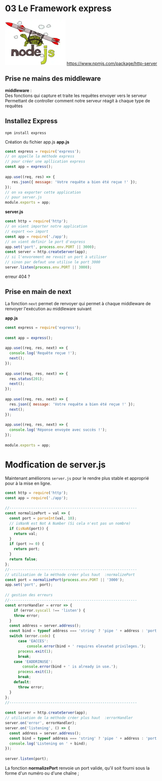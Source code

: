 # 03 Le Framework express
![express](../img/express.webp)
https://www.npmjs.com/package/http-server

## Prise ne mains des middleware
**middleware** :  
Des fonctions  qui capture et traite les requêtes envoyer vers le serveur  
Permettant de controller comment notre serveur réagit à chaque type de requêtes  

## Installez Express
```
npm install express
```

Création du fichier app.js
**app.js**
```js
const express = require('express');
// on appelle la méthode express
// pour créer une apllication express
const app = express();

app.use((req, res) => {
   res.json({ message: 'Votre requête a bien été reçue !' }); 
});
// on va exporter cette application
// pour server.js
module.exports = app;
```


**server.js**
```js
const http = require('http');
// on vient importer notre application
// export <=> import
const app = require('./app');
// on vient definir le port d'express
app.set('port', process.env.PORT || 3000);
const server = http.createServer(app);
// si l'envorement me revoit un port à utiliser
// sinon par defaut une utilise le port 3000
server.listen(process.env.PORT || 3000);
```

erreur 404 ?


## Prise en main de next
La fonction <code>next</code> permet de renvoyer
qui permet à chaque middleware de  renvoyer l'exécution au middleware suivant

**app.js**  
```js
const express = require('express');

const app = express();

app.use((req, res, next) => {
  console.log('Requête reçue !');
  next();
});

app.use((req, res, next) => {
  res.status(201);
  next();
});

app.use((req, res, next) => {
  res.json({ message: 'Votre requête a bien été reçue !' });
  next();
});

app.use((req, res, next) => {
  console.log('Réponse envoyée avec succès !');
});

module.exports = app;
```

# Modfication de server.js
Maintenant améliorons <code>server.js</code> 
pour le rendre plus stable et approprié pour à la mise en ligne.

```js
const http = require('http');
const app = require('./app');

//-----------------------------------------------------------
const normalizePort = val => {
  const port = parseInt(val, 10);
  // isNanN est Not A Number (Si cela n'est pas un nombre)
  if (isNaN(port)) {
    return val;
  }
  if (port >= 0) {
    return port;
  }
  return false;
};
//-----------------------------------------------------------
// utilisation de la méthode créer plus haut  :normalizePort
const port = normalizePort(process.env.PORT || '3000');
app.set('port', port);

// gestion des erreurs
//-----------------------------------------------------------
const errorHandler = error => {
    if (error.syscall !== 'listen') {
    throw error;
  }
  const address = server.address();
  const bind = typeof address === 'string' ? 'pipe ' + address : 'port: ' + port;
  switch (error.code) {
      case 'EACCES':
          console.error(bind + ' requires elevated privileges.');
      process.exit(1);
      break;
    case 'EADDRINUSE':
        console.error(bind + ' is already in use.');
      process.exit(1);
      break;
    default:
      throw error;
  }
};
//-----------------------------------------------------------

const server = http.createServer(app);
// utilisation de la méthode créer plus haut  :errorHandler
server.on('error', errorHandler);
server.on('listening', () => {
  const address = server.address();
  const bind = typeof address === 'string' ? 'pipe ' + address : 'port ' + port;
  console.log('Listening on ' + bind);
});

server.listen(port);
```

La fonction **normalizePort** renvoie un port valide, qu'il soit fourni sous la forme d'un numéro ou d'une chaîne ;